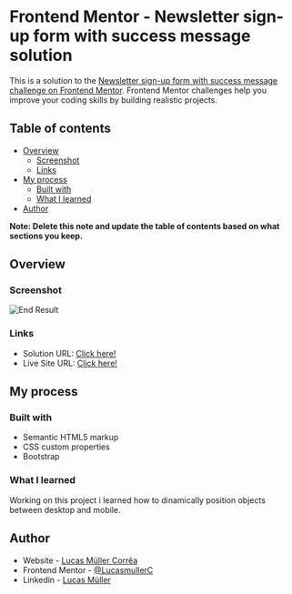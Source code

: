 # Frontend Mentor - Newsletter sign-up form with success message solution

This is a solution to the [Newsletter sign-up form with success message challenge on Frontend Mentor](https://www.frontendmentor.io/challenges/newsletter-signup-form-with-success-message-3FC1AZbNrv). Frontend Mentor challenges help you improve your coding skills by building realistic projects. 

## Table of contents

- [Overview](#overview)
  - [Screenshot](#screenshot)
  - [Links](#links)
- [My process](#my-process)
  - [Built with](#built-with)
  - [What I learned](#what-i-learned)
- [Author](#author)

**Note: Delete this note and update the table of contents based on what sections you keep.**

## Overview

### Screenshot

![End Result](https://i.imgur.com/1JH9Nlj.png)

### Links

- Solution URL: [Click here!](https://your-solution-url.com)
- Live Site URL: [Click here!](https://newsletter-sign-up-one-mu.vercel.app/)

## My process

### Built with

- Semantic HTML5 markup
- CSS custom properties
- Bootstrap

### What I learned

Working on this project i learned how to dinamically position objects between desktop and mobile.

## Author

- Website - [Lucas Müller Corrêa](https://github.com/LucasmullerC)
- Frontend Mentor - [@LucasmullerC](https://www.frontendmentor.io/profile/LucasmullerC)
- Linkedin - [Lucas Müller](https://www.linkedin.com/in/lucas-m%C3%BCller-corr%C3%AAa-66721b213/)

